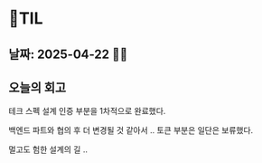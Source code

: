 # 🧾TIL
## 날짜: 2025-04-22 😶‍🌫️

## 오늘의 회고
테크 스펙 설계 인증 부분을 1차적으로 완료했다.

백엔드 파트와 협의 후 더 변경될 것 같아서 .. 토큰 부분은 일단은 보류했다.

멀고도 험한 설계의 길 ..